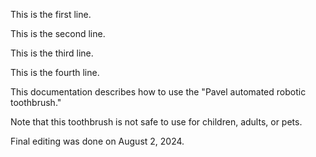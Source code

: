 This is the first line.

This is the second line.

This is the third line.

This is the fourth line.


This documentation describes how to use the "Pavel automated robotic toothbrush." 

Note that this toothbrush is not safe to use for children, adults, or pets. 

Final editing was done on August 2, 2024.
